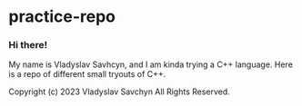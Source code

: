 # practice-repo
### Hi there!
My name is Vladyslav Savhcyn, and I am kinda trying a C++ language.
Here is a repo of different small tryouts of C++.



Copyright (c) 2023 Vladyslav Savchyn All Rights Reserved.
